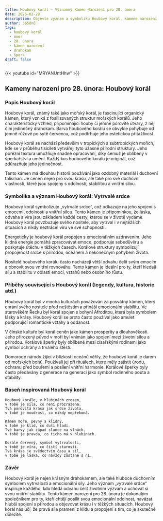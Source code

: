 ```yaml
---
title: Houbový korál – Významný Kámen Narození pro 28. února
date: 2025-02-28
description: Objevte význam a symboliku Houbový korál, kamene narození pro 28. února, který symbolizuje Vytrvalé srdce. Přečtěte si legendy a inspirující příběhy.
author: 365dnů
tags:
  - houbový korál
  - únor
  - 28. února
  - kámen narození
  - drahokam
  - šperk
draft: false
---
```


{{< youtube id="MRYANUntHhw" >}}

## Kameny narození pro 28. února: Houbový korál

### Popis Houbový korál

Houbový korál, známý také jako mořský korál, je fascinující organický kámen, který vzniká z fosilizovaných struktur mořských korálů. Jeho charakteristický vzhled, připomínající houby či jemně pórovité útvary, z něj činí jedinečný drahokam. Barva houbového korálu se obvykle pohybuje od jemně růžové po sytě červenou, což podtrhuje jeho estetickou přitažlivost.

Houbový korál se nachází především v tropických a subtropických mořích, kde se v průběhu tisíciletí vytvářejí tyto úžasné přírodní struktury. Jeho porézní textura umožňuje snadné opracování, díky čemuž je oblíbený v šperkařství a umění. Každý kus houbového korálu je originál, což zdůrazňuje jeho jedinečnost.

Tento kámen má dlouhou historii používání jako ozdobný materiál i duchovní talisman. Je ceněn nejen pro svou krásu, ale také pro své duchovní vlastnosti, které jsou spojeny s odolností, stabilitou a vnitřní silou.

### Symbolika a význam Houbový korál: Vytrvalé srdce

Houbový korál symbolizuje „vytrvalé srdce“, což odkazuje na jeho spojení s emocemi, odolností a vnitřní silou. Tento kámen je připomínkou, že láska, odvaha a víra jsou základem každé cesty, kterou se v životě vydáme. Houbový korál povzbuzuje svého nositele, aby vytrval i v nejtěžších situacích a nikdy neztrácel víru ve své schopnosti.

Energeticky je houbový korál propojen s emocionálním uzdravením. Jeho klidná energie pomáhá zpracovávat emoce, podporuje sebedůvěru a poskytuje útěchu v těžkých časech. Korálové struktury symbolizují propojenost srdce s přírodou, oceánem a nekonečným pohybem života.

Nositelé houbového korálu často nacházejí větší odvahu čelit svým emocím a obnovit svou vnitřní rovnováhu. Tento kámen je ideální pro ty, kteří hledají sílu a stabilitu v oblasti emocí, vztahů nebo osobního růstu.

### Příběhy související s Houbový korál (legendy, kultura, historie atd.)

Houbový korál byl v mnoha kulturách považován za posvátný kámen, který chrání svého nositele před neštěstím a přináší emocionální stabilitu. Ve starověkém Řecku byl korál spojen s bohyní Afroditou, která byla symbolem lásky a krásy. Houbový korál se proto často používal jako amulet podporující romantické vztahy a oddanost.

V čínské kultuře byl korál ceněn jako kámen prosperity a dlouhověkosti. Jeho přirozený původ v moři byl vnímán jako spojení mezi životní silou a přírodou. Korálové šperky byly oblíbené mezi císařskými rodinami jako symbol ochrany a trvalého štěstí.

Domorodé národy žijící v blízkosti oceánů věřily, že houbový korál je darem od mořských bohů. Používali jej při rituálech, které měly zajistit úrodu, ochranu před bouřemi a posílení vnitřní harmonie. Korálové šperky byly často předávány z generace na generaci jako symbol rodinného pouta a stability.

### Báseň inspirovaná Houbový korál

```
Houbový korále, v hlubinách zrozen,  
v tobě je síla, co není prozrazena.  
Tvá pórovitá krása jak srdce života,  
v tobě je moudrost, co nikdy nepřekoná.

Kámen moře, pevný a klidný,  
v tobě je klid, co duši hladí.  
Tvé barvy jak západ slunce na vlnách,  
v tobě je pravda, co ticho má v hlubinách.

Korále červený, symbol vytrvalosti,  
v tobě je víra, co čistí starosti.  
Tvá krása je svědectvím času a sil,  
v tobě je láska, co navždy zůstane s ní.  
```

### Závěr

Houbový korál je nejen krásným drahokamem, ale také hluboce duchovním symbolem vytrvalosti a emocionální síly. Jeho význam „vytrvalé srdce“ inspiruje každého, kdo hledá odvahu čelit životním výzvám a uchovat si svou vnitřní stabilitu. Tento kámen narození pro 28. února je dokonalým společníkem pro ty, kteří chtějí posílit svou emocionální odolnost, navázat hlubší spojení s přírodou a objevovat krásu i v těžkých situacích. Houbový korál nás učí, že pravá síla pramení z klidu a propojení s tím, co je skutečně důležité.